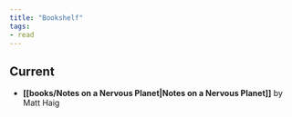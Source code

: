 ```yaml
---
title: "Bookshelf"
tags:
- read
---
```


## Current

- **[[books/Notes on a Nervous Planet|Notes on a Nervous Planet]]** by Matt Haig

